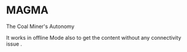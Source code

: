 # MAGMA

The Coal Miner's Autonomy

It works in offline Mode also to get the content without any connectivity issue .
